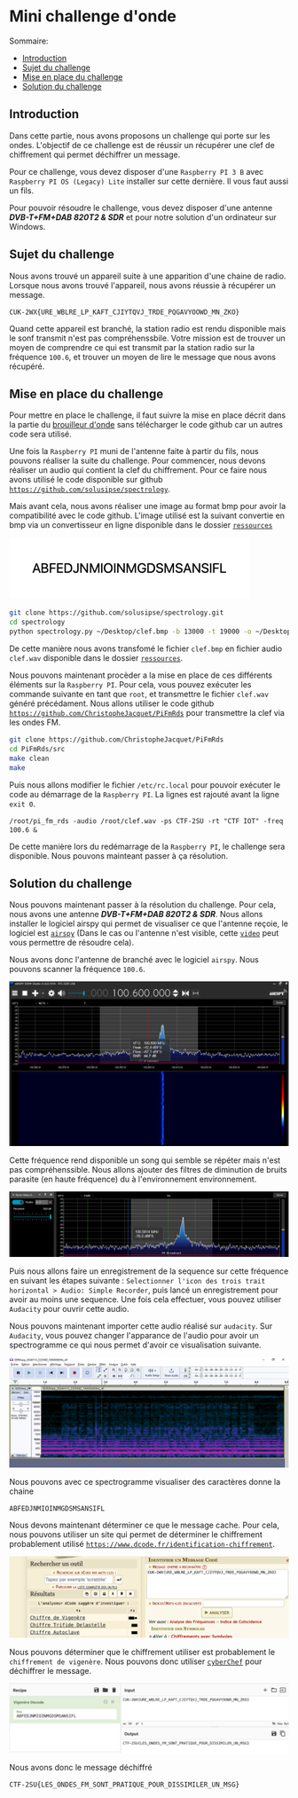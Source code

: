 # Mini challenge d'onde

Sommaire:

- [Introduction](#introduction)
- [Sujet du challenge](#sujet-du-challenge)
- [Mise en place du challenge](#mise-en-place-du-challenge)
- [Solution du challenge](#solution-du-challenge)

## Introduction

Dans cette partie, nous avons proposons un challenge qui porte sur les ondes. L'objectif de ce challenge est de réussir un récupérer une clef de chiffrement qui permet déchiffrer un message.

Pour ce challenge, vous devez disposer d'une `Raspberry PI 3 B` avec `Raspberry PI OS (Legacy) Lite` installer sur cette dernière. Il vous faut aussi un fils.

Pour pouvoir résoudre le challenge, vous devez disposer d'une antenne ***DVB-T+FM+DAB 820T2 & SDR*** et pour notre solution d'un ordinateur sur Windows.

## Sujet du challenge

Nous avons trouvé un appareil suite à une apparition d'une chaine de radio. Lorsque nous avons trouvé l'appareil, nous avons réussie à récupérer un message.

```text
CUK-2WX{URE_WBLRE_LP_KAFT_CJIYTQVJ_TRDE_PQGAVYOOWD_MN_ZKO}
```

Quand cette appareil est branché, la station radio est rendu disponible mais le sonf transmit n'est pas compréhenssbile. Votre mission est de trouver un moyen de comprendre ce qui est transmit par la station radio sur la fréquence `100.6`, et trouver un moyen de lire le message que nous avons récupéré.

## Mise en place du challenge

Pour mettre en place le challenge, il faut suivre la mise en place décrit dans la partie du [brouilleur d'onde](../brouilleur_d-onde) sans télécharger le code github car un autres code sera utilisé.

Une fois la `Raspberry PI` muni de l'antenne faite à partir du fils, nous pouvons réaliser la suite du challenge. Pour commencer, nous devons réaliser un audio qui contient la clef du chiffrement. Pour ce faire nous avons utilisé le code disponible sur github [`https://github.com/solusipse/spectrology`](https://github.com/solusipse/spectrology).

Mais avant cela, nous avons réaliser une image au format bmp pour avoir la compatibilité avec le code github. L'image utilisé est la suivant convertie en bmp via un convertisseur en ligne disponible dans le dossier [`ressources`](./ressources/clef.bmp)

![clef](./imgs/01_clef.png)

```bash
git clone https://github.com/solusipse/spectrology.git
cd spectrology
python spectrology.py ~/Desktop/clef.bmp -b 13000 -t 19000 -o ~/Desktop/clef.wav
```

De cette manière nous avons transfomé le fichier `clef.bmp` en fichier audio `clef.wav` disponible dans le dossier [`ressources`](./ressources/clef.wav).

Nous pouvons maintenant procèder a la mise en place de ces différents éléments sur la `Raspberry PI`. Pour cela, vous pouvez exécuter les commande suivante en tant que `root`, et transmettre le fichier `clef.wav` généré précédament. Nous allons utiliser le code github [`https://github.com/ChristopheJacquet/PiFmRds`](https://github.com/ChristopheJacquet/PiFmRds) pour transmettre la clef via les ondes FM.

```bash
git clone https://github.com/ChristopheJacquet/PiFmRds
cd PiFmRds/src
make clean
make
```

Puis nous allons modifier le fichier `/etc/rc.local` pour pouvoir exécuter le code au démarrage de la `Raspberry PI`. La lignes est rajouté avant la ligne `exit 0`.

```text
/root/pi_fm_rds -audio /root/clef.wav -ps CTF-2SU -rt "CTF IOT" -freq 100.6 &
```

De cette manière lors du redémarrage de la `Raspberry PI`, le challenge sera disponible. Nous pouvons mainteant passer à ça résolution.

## Solution du challenge

Nous pouvons maintenant passer à la résolution du challenge. Pour cela, nous avons une antenne ***DVB-T+FM+DAB 820T2 & SDR***. Nous allons installer le logiciel airspy qui permet de visualiser ce que l'antenne reçoie, le logiciel est [`airspy`](https://airspy.com/download/) (Dans le cas ou l'antenne n'est visible, cette [`video`](https://www.youtube.com/watch?v=j14irB3spPc) peut vous permettre de résoudre cela).

Nous avons donc l'antenne de branché avec le logiciel `airspy`. Nous pouvons scanner la fréquence `100.6`.

![scanne](./imgs/02_scanne.png)

Cette fréquence rend disponible un song qui semble se répéter mais n'est pas compréhenssible. Nous allons ajouter des filtres de diminution de bruits parasite (en haute fréquence) du à l'environnement environnement.

![filtre](./imgs/03_filtre.png)

Puis nous allons faire un enregistrement de la sequence sur cette fréquence en suivant les étapes suivante : `Selectionner l'icon des trois trait horizontal > Audio: Simple Recorder`, puis lancé un enregistrement pour avoir au moins une sequence. Une fois cela effectuer, vous pouvez utiliser `Audacity` pour ouvrir cette audio.

Nous pouvons maintenant importer cette audio réalisé sur `audacity`. Sur `Audacity`, vous pouvez changer l'apparance de l'audio pour avoir un spectrogramme ce qui nous permet d'avoir ce visualisation suivante.

![spectrogramme](./imgs/04_spectrogramme.png)

Nous pouvons avec ce spectrogramme visualiser des caractères donne la chaine

```text
ABFEDJNMIOINMGDSMSANSIFL
```

Nous devons maintenant déterminer ce que le message cache. Pour cela, nous pouvons utiliser un site qui permet de déterminer le chiffrement probablement utilisé [`https://www.dcode.fr/identification-chiffrement`](https://www.dcode.fr/identification-chiffrement).

![chiffrement analyse](./imgs/05_chiffre_analyse.png)

Nous pouvons déterminer que le chiffrement utiliser est probablement le `chiffrement de vigenère`. Nous pouvons donc utiliser [`cyberChef`](https://gchq.github.io/CyberChef/) pour déchiffrer le message.

![dechiffrement](./imgs/06_dechiffrer.png)

Nous avons donc le message déchiffré

```text
CTF-2SU{LES_ONDES_FM_SONT_PRATIQUE_POUR_DISSIMILER_UN_MSG}
```
